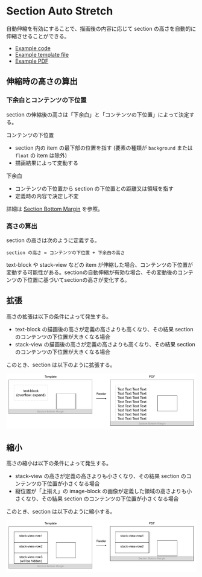 # Section Auto Stretch

自動伸縮を有効にすることで、描画後の内容に応じて section の高さを自動的に伸縮させることができる。

- [Example code](test_section_report_section_auto_stretch.rb)
- [Example template file](template.tlf)
- [Example PDF](expect.pdf)

## 伸縮時の高さの算出

### 下余白とコンテンツの下位置

section の伸縮後の高さは「下余白」と「コンテンツの下位置」によって決定する。

コンテンツの下位置
- section 内の item の最下部の位置を指す (要素の種類が `background` または `float` の item は除外)
- 描画結果によって変動する

下余白
- コンテンツの下位置から section の下位置との距離又は領域を指す
- 定義時の内容で決定し不変

詳細は [Section Bottom Margin](../section_report_section_bottom_margin/README.md) を参照。

### 高さの算出

section の高さは次のように定義する。

```
section の高さ = コンテンツの下位置 + 下余白の高さ
```

text-block や stack-view などの item が伸縮した場合、コンテンツの下位置が変動する可能性がある。sectionの自動伸縮が有効な場合、その変動後のコンテンツの下位置に基づいてsectionの高さが変化する。

## 拡張

高さの拡張は以下の条件によって発生する。

- text-block の描画後の高さが定義の高さよりも高くなり、その結果 section のコンテンツの下位置が大きくなる場合
- stack-view の描画後の高さが定義の高さよりも高くなり、その結果 section のコンテンツの下位置が大きくなる場合

このとき、section は以下のように拡張する。

![](images/auto-stretch-expand.png)

## 縮小

高さの縮小は以下の条件によって発生する。

- stack-view の高さが定義の高さよりも小さくなり、その結果 section のコンテンツの下位置が小さくなる場合
- 縦位置が「上揃え」の image-block の画像が定義した領域の高さよりも小さくなり、その結果 section のコンテンツの下位置が小さくなる場合

このとき、section は以下のように縮小する。

![](images/auto-stretch-shrink.png)
